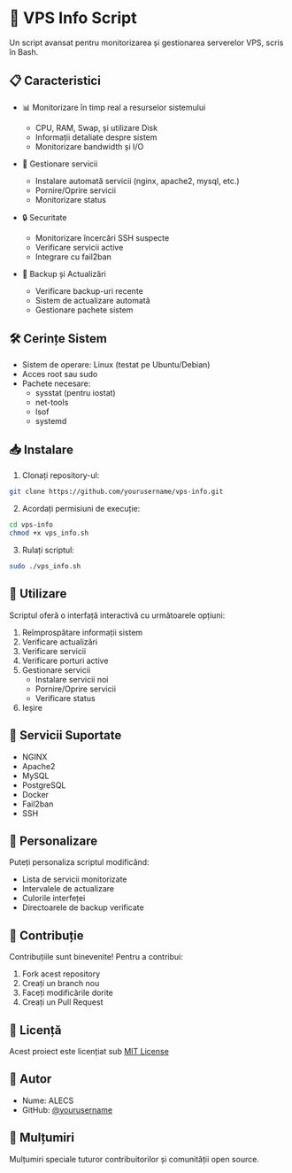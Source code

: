 # 🚀 VPS Info Script

Un script avansat pentru monitorizarea și gestionarea serverelor VPS, scris în Bash.

## 📋 Caracteristici

- 📊 Monitorizare în timp real a resurselor sistemului
  - CPU, RAM, Swap, și utilizare Disk
  - Informații detaliate despre sistem
  - Monitorizare bandwidth și I/O

- 🔧 Gestionare servicii
  - Instalare automată servicii (nginx, apache2, mysql, etc.)
  - Pornire/Oprire servicii
  - Monitorizare status

- 🔒 Securitate
  - Monitorizare încercări SSH suspecte
  - Verificare servicii active
  - Integrare cu fail2ban

- 💾 Backup și Actualizări
  - Verificare backup-uri recente
  - Sistem de actualizare automată
  - Gestionare pachete sistem

## 🛠️ Cerințe Sistem

- Sistem de operare: Linux (testat pe Ubuntu/Debian)
- Acces root sau sudo
- Pachete necesare:
  - sysstat (pentru iostat)
  - net-tools
  - lsof
  - systemd

## 📥 Instalare

1. Clonați repository-ul:
```bash
git clone https://github.com/yourusername/vps-info.git
```

2. Acordați permisiuni de execuție:
```bash
cd vps-info
chmod +x vps_info.sh
```

3. Rulați scriptul:
```bash
sudo ./vps_info.sh
```

## 🎯 Utilizare

Scriptul oferă o interfață interactivă cu următoarele opțiuni:

1. Reîmprospătare informații sistem
2. Verificare actualizări
3. Verificare servicii
4. Verificare porturi active
5. Gestionare servicii
   - Instalare servicii noi
   - Pornire/Oprire servicii
   - Verificare status
6. Ieșire

## 🔧 Servicii Suportate

- NGINX
- Apache2
- MySQL
- PostgreSQL
- Docker
- Fail2ban
- SSH

## 🎨 Personalizare

Puteți personaliza scriptul modificând:
- Lista de servicii monitorizate
- Intervalele de actualizare
- Culorile interfeței
- Directoarele de backup verificate

## 🤝 Contribuție

Contribuțiile sunt binevenite! Pentru a contribui:

1. Fork acest repository
2. Creați un branch nou
3. Faceți modificările dorite
4. Creați un Pull Request

## 📝 Licență

Acest proiect este licențiat sub [MIT License](LICENSE)

## 👤 Autor

- Nume: ALECS
- GitHub: [@yourusername](https://github.com/yourusername)

## 🙏 Mulțumiri

Mulțumiri speciale tuturor contribuitorilor și comunității open source. 